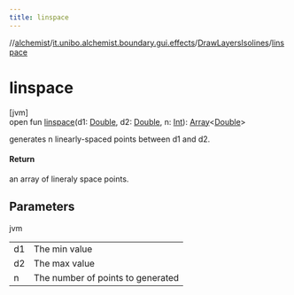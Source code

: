 ```yaml
---
title: linspace
---
```

//[alchemist](../../../index.html)/[it.unibo.alchemist.boundary.gui.effects](../index.html)/[DrawLayersIsolines](index.html)/[linspace](linspace.html)



# linspace



[jvm]\
open fun [linspace](linspace.html)(d1: [Double](https://kotlinlang.org/api/latest/jvm/stdlib/kotlin/-double/index.html), d2: [Double](https://kotlinlang.org/api/latest/jvm/stdlib/kotlin/-double/index.html), n: [Int](https://kotlinlang.org/api/latest/jvm/stdlib/kotlin/-int/index.html)): [Array](https://kotlinlang.org/api/latest/jvm/stdlib/kotlin/-array/index.html)<[Double](https://kotlinlang.org/api/latest/jvm/stdlib/kotlin/-double/index.html)>



generates n linearly-spaced points between d1 and d2.



#### Return



an array of lineraly space points.



## Parameters


jvm

| | |
|---|---|
| d1 | The min value |
| d2 | The max value |
| n | The number of points to generated |





